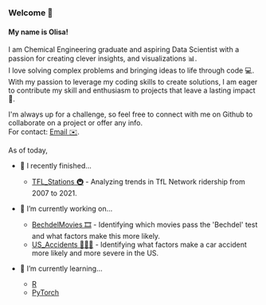 ### Welcome 🚀

<!-- <h3 align="center">Goal: Analyse and predict future sales of an ecommerce business </h3> -->

<h4 align="left"> My name is Olisa! </h3>

I am Chemical Engineering graduate and aspiring Data Scientist with a passion for creating clever insights, and visualizations 📊.   
I love solving complex problems and bringing ideas to life through code 💻.   
With my passion to leverage my coding skills to create solutions, I am eager to contribute my skill and enthusiasm to projects that leave a lasting impact 🌱. 

I'm always up for a challenge, so feel free to connect with me on Github to collaborate on a project or offer any info.   
For contact: [Email ✉️](mailto:OOsakwe1@icloud.com).

As of today,
- 🚀 I recently finished...
  * [TFL_Stations 🚇](https://github.com/Osakwe1/TFL_Stations) - Analyzing trends in TfL Network ridership from 2007 to 2021.

- 🔭 I’m currently working on...
  * [BechdelMovies 🎞️](https://github.com/Osakwe1/BechdelMovies) - Identifying which movies pass the 'Bechdel' test and what factors make this more likely.
  * [US_Accidents 🚗🇺🇸](https://github.com/Osakwe1/US_Accidents) - Identifying what factors make a car accident more likely and more severe in the US.  

- 🌱 I’m currently learning...   
  * [R](https://www.r-project.org/about.html) 
  * [PyTorch](https://pytorch.org/)


<!-- [![Top Langs](https://github-readme-stats.vercel.app/api/top-langs/?username=Osakwe)](https://github.com/Osakwe1/github-readme-stats) -->

<!-- [![Top Langs](https://github-readme-stats.vercel.app/api/top-langs/?username=Osakwe1&layout=compact)](https://github.com/Osakwe1/github-readme-stats) -->

<!-- [![GitHub Streak](https://github-readme-streak-stats.herokuapp.com/?user=Osakwe1)](https://git.io/streak-stats) -->

<!-- ![](https://komarev.com/ghpvc/?username=Osakwe1&label=VIEWS&style=flat-square&color=5a32a8) -->

<!--
**Osakwe1/Osakwe1** is a ✨ _special_ ✨ repository because its `README.md` (this file) appears on your GitHub profile.

Here are some ideas to get you started:

- 🔭 I’m currently working on ...
- 🌱 I’m currently learning ...
- 👯 I’m looking to collaborate on ...
- 🤔 I’m looking for help with ...
- 💬 Ask me about ...
- 📫 How to reach me: ...
- 😄 Pronouns: ...
- ⚡ Fun fact: ...
-->



